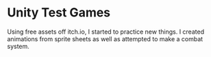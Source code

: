 # Unity Test Games

Using free assets off itch.io, I started to practice new things. I created animations from sprite sheets as well as attempted to make a combat system.
